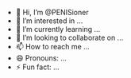- 👋 Hi, I’m @PENISioner
- 👀 I’m interested in ...
- 🌱 I’m currently learning ...
- 💞️ I’m looking to collaborate on ...
- 📫 How to reach me ...
- 😄 Pronouns: ...
- ⚡ Fun fact: ...

<!---
PENISioner/PENISioner is a ✨ special ✨ repository because its `README.md` (this file) appears on your GitHub profile.
You can click the Preview link to take a look at your changes.
--->

